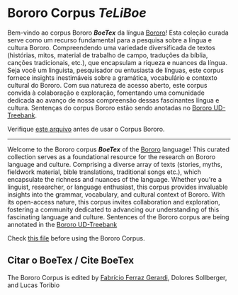 # Bororo Corpus _TeLiBoe_

Bem-vindo ao corpus Bororo **_BoeTex_** da língua [Bororo]()! Esta coleção curada serve como um recurso fundamental para a pesquisa sobre a língua e cultura Bororo. Compreendendo uma variedade diversificada de textos (histórias, mitos, material de trabalho de campo, traduções da bíblia, canções tradicionais, etc.), que encapsulam a riqueza e nuances da língua. Seja você um linguista, pesquisador ou entusiasta de línguas, este corpus fornece insights inestimáveis sobre a gramática, vocabulário e contexto cultural do Bororo. Com sua natureza de acesso aberto, este corpus convida à colaboração e exploração, fomentando uma comunidade dedicada ao avanço de nossa compreensão dessas fascinantes língua e cultura. Sentenças do corpus Bororo estão sendo anotadas no [Bororo UD-Treebank](https://github.com/UniversalDependencies/UD_Bororo-BDT/blob/dev/bor_bdt-ud-test.conllu).


Verifique [este arquivo](https://github.com/LanguageStructure/Bororo-Corpus/blob/main/Instructions.md) antes de usar o Corpus Bororo.

---

Welcome to the Bororo corpus **_BoeTex_** of the [Bororo]() language! This curated collection serves as a foundational resource for the research on Bororo language and culture. Comprising a diverse array of texts (stories, myths, fieldwork material, bible translations, traditional songs etc.), which encapsulate the richness and nuances of the language. Whether you're a linguist, researcher, or language enthusiast, this corpus provides invaluable insights into the grammar, vocabulary, and cultural context of Bororo. With its open-access nature, this corpus invites collaboration and exploration, fostering a community dedicated to advancing our understanding of this fascinating language and culture. Sentences of the Bororo corpus are being annotated in the [Bororo UD-Treebank](https://github.com/UniversalDependencies/UD_Bororo-BDT/blob/dev/bor_bdt-ud-test.conllu)



Check [this file](https://github.com/LanguageStructure/Bororo-Corpus/blob/main/Instructions.md) before using the Bororo Corpus.



## Citar o BoeTex / Cite BoeTex

The Bororo Corpus is edited by [Fabrício Ferraz Gerardi](https://languagestructure.github.io), Dolores Sollberger, and Lucas Toribio

